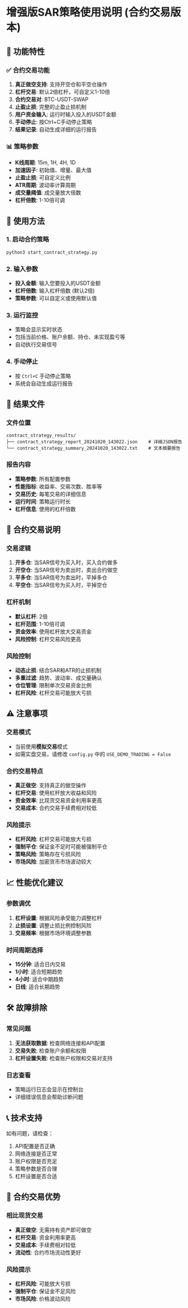 # 增强版SAR策略使用说明 (合约交易版本)

## 🚀 功能特性

### ✅ 合约交易功能
1. **真正做空支持**: 支持开空仓和平空仓操作
2. **杠杆交易**: 默认2倍杠杆，可自定义1-10倍
3. **合约交易对**: BTC-USDT-SWAP
4. **止盈止损**: 完整的止盈止损机制
5. **用户资金输入**: 运行时输入投入的USDT金额
6. **手动停止**: 按Ctrl+C手动停止策略
7. **结果记录**: 自动生成详细的运行报告

### 📊 策略参数
- **K线周期**: 15m, 1H, 4H, 1D
- **加速因子**: 初始值、增量、最大值
- **止盈止损**: 可自定义比例
- **ATR周期**: 波动率计算周期
- **成交量阈值**: 成交量放大倍数
- **杠杆倍数**: 1-10倍可调

## 🎯 使用方法

### 1. 启动合约策略
```bash
python3 start_contract_strategy.py
```

### 2. 输入参数
- **投入金额**: 输入您要投入的USDT金额
- **杠杆倍数**: 输入杠杆倍数 (默认2倍)
- **策略参数**: 可以自定义或使用默认值

### 3. 运行监控
- 策略会显示实时状态
- 包括当前价格、账户余额、持仓、未实现盈亏等
- 自动执行交易信号

### 4. 手动停止
- 按 `Ctrl+C` 手动停止策略
- 系统会自动生成运行报告

## 📁 结果文件

### 文件位置
```
contract_strategy_results/
├── contract_strategy_report_20241020_143022.json    # 详细JSON报告
└── contract_strategy_summary_20241020_143022.txt    # 文本摘要报告
```

### 报告内容
- **策略参数**: 所有配置参数
- **性能指标**: 收益率、交易次数、胜率等
- **交易历史**: 每笔交易的详细信息
- **运行时间**: 策略运行时长
- **杠杆信息**: 使用的杠杆倍数

## 🔧 合约交易说明

### 交易逻辑
1. **开多仓**: 当SAR信号为买入时，买入合约做多
2. **开空仓**: 当SAR信号为卖出时，卖出合约做空
3. **平多仓**: 当SAR信号为卖出时，平掉多仓
4. **平空仓**: 当SAR信号为买入时，平掉空仓

### 杠杆机制
- **默认杠杆**: 2倍
- **杠杆范围**: 1-10倍可调
- **资金效率**: 使用杠杆放大交易资金
- **风险控制**: 杠杆交易风险更高

### 风险控制
- **动态止损**: 结合SAR和ATR的止损机制
- **多重过滤**: 趋势、波动率、成交量确认
- **仓位管理**: 限制单次交易资金比例
- **杠杆风险**: 杠杆交易可能放大亏损

## ⚠️ 注意事项

### 交易模式
- 当前使用**模拟交易**模式
- 如需实盘交易，请修改 `config.py` 中的 `USE_DEMO_TRADING = False`

### 合约交易特点
- **真正做空**: 支持真正的做空操作
- **杠杆交易**: 使用杠杆放大收益和风险
- **资金效率**: 比现货交易资金利用率更高
- **交易成本**: 合约交易手续费相对较低

### 风险提示
- **杠杆风险**: 杠杆交易可能放大亏损
- **强制平仓**: 保证金不足时可能被强制平仓
- **策略风险**: 策略存在亏损风险
- **市场风险**: 加密货币市场波动较大

## 📈 性能优化建议

### 参数调优
1. **杠杆设置**: 根据风险承受能力调整杠杆
2. **止损设置**: 调整止损比例控制风险
3. **交易频率**: 根据市场环境调整参数

### 时间周期选择
- **15分钟**: 适合日内交易
- **1小时**: 适合短期趋势
- **4小时**: 适合中期趋势
- **日线**: 适合长期趋势

## 🛠️ 故障排除

### 常见问题
1. **无法获取数据**: 检查网络连接和API配置
2. **交易失败**: 检查账户余额和权限
3. **杠杆设置失败**: 检查账户权限和交易对支持

### 日志查看
- 策略运行日志会显示在控制台
- 详细错误信息会帮助诊断问题

## 📞 技术支持

如有问题，请检查：
1. API配置是否正确
2. 网络连接是否正常
3. 账户权限是否充足
4. 策略参数是否合理
5. 杠杆设置是否合适

## 🎯 合约交易优势

### 相比现货交易
- **真正做空**: 无需持有资产即可做空
- **杠杆交易**: 资金利用率更高
- **交易成本**: 手续费相对较低
- **流动性**: 合约市场流动性更好

### 风险提示
- **杠杆风险**: 可能放大亏损
- **强制平仓**: 保证金不足风险
- **市场风险**: 价格波动风险
